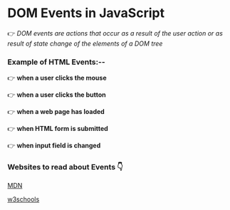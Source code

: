 # DOM Events in JavaScript
👉 *DOM events are actions that occur as a result of the user action or as result of state change of the elements of a DOM tree*
### Example of HTML Events:--
👉 __when a user clicks the mouse__

👉 __when a user clicks the button__

👉 **when a web page has loaded**

👉 __when HTML form is submitted__

👉 __when input field is changed__

### Websites to read about Events 👇
[MDN](https://developer.mozilla.org/en-US/docs/Web/Events "MDN")

[w3schools](https://www.w3schools.com/js/js_htmldom_events.asp "W3schools")